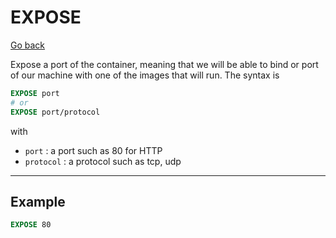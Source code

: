 # EXPOSE

[Go back](../../../../_kmp/_archives/tools/docker#most-used-instructions)

Expose a port of the container, meaning that we will be able to bind or port of our machine with one of the images that will run. The syntax is

```dockerfile
EXPOSE port
# or
EXPOSE port/protocol
```

with

* `port` : a port such as 80 for HTTP
* `protocol` : a protocol such as tcp, udp

<hr class="sl">

## Example

```dockerfile
EXPOSE 80
```